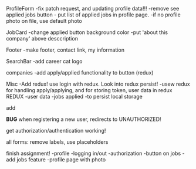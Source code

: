 

ProfileForm
  -fix patch request, and updating profile data!!!
  -remove see applied jobs button - put list of applied jobs in profile page.
  -if no profile photo  on file, use default photo

JobCard
  -change applied button background color 
  -put 'about this company' above desccription

Footer
  -make footer, contact link, my information


SearchBar
  -add career cat logo


companies
  -add apply/applied functionality to button (redux)

  Misc
  -Add redux! use login with redux. Look into redux persist!
  -usew redux for handling apply/applying, and for storing token,
  user data in redux
    REDUX
      -user data
      -jobs applied
      -to persist local storage

add 


****BUG****
when registering a new user, 
redirects to UNAUTHORIZED! 

get authorization/authentication working!


all forms: remove labels, use placeholders

finish assignment!
-profile
-logging in/out
-authorization
-button on jobs
-add jobs feature
-profile page with photo



